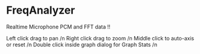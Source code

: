 # FreqAnalyzer
Realtime Microphone PCM and FFT data !!


Left click drag to pan /n
Right click drag to zoom /n
Middle click to auto-axis or reset /n
Double click inside graph dialog for Graph Stats /n
